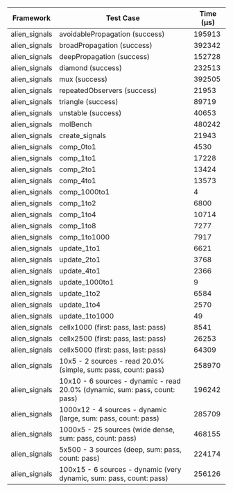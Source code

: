 | Framework | Test Case | Time (μs) |
| --- | --- | --- |
| alien_signals | avoidablePropagation (success) | 195913 |
| alien_signals | broadPropagation (success) | 392342 |
| alien_signals | deepPropagation (success) | 152728 |
| alien_signals | diamond (success) | 232513 |
| alien_signals | mux (success) | 392505 |
| alien_signals | repeatedObservers (success) | 21953 |
| alien_signals | triangle (success) | 89719 |
| alien_signals | unstable (success) | 40653 |
| alien_signals | molBench | 480242 |
| alien_signals | create_signals | 21943 |
| alien_signals | comp_0to1 | 4530 |
| alien_signals | comp_1to1 | 17228 |
| alien_signals | comp_2to1 | 13424 |
| alien_signals | comp_4to1 | 13573 |
| alien_signals | comp_1000to1 | 4 |
| alien_signals | comp_1to2 | 6800 |
| alien_signals | comp_1to4 | 10714 |
| alien_signals | comp_1to8 | 7277 |
| alien_signals | comp_1to1000 | 7917 |
| alien_signals | update_1to1 | 6621 |
| alien_signals | update_2to1 | 3768 |
| alien_signals | update_4to1 | 2366 |
| alien_signals | update_1000to1 | 9 |
| alien_signals | update_1to2 | 6584 |
| alien_signals | update_1to4 | 2570 |
| alien_signals | update_1to1000 | 49 |
| alien_signals | cellx1000 (first: pass, last: pass) | 8541 |
| alien_signals | cellx2500 (first: pass, last: pass) | 26253 |
| alien_signals | cellx5000 (first: pass, last: pass) | 64309 |
| alien_signals | 10x5 - 2 sources - read 20.0% (simple, sum: pass, count: pass) | 258970 |
| alien_signals | 10x10 - 6 sources - dynamic - read 20.0% (dynamic, sum: pass, count: pass) | 196242 |
| alien_signals | 1000x12 - 4 sources - dynamic (large, sum: pass, count: pass) | 285709 |
| alien_signals | 1000x5 - 25 sources (wide dense, sum: pass, count: pass) | 468155 |
| alien_signals | 5x500 - 3 sources (deep, sum: pass, count: pass) | 224174 |
| alien_signals | 100x15 - 6 sources - dynamic (very dynamic, sum: pass, count: pass) | 256126 |
